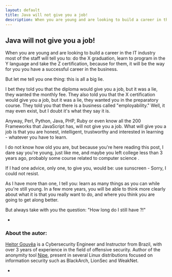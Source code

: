 ```yaml
---
layout: default
title: Java will not give you a job!
description: When you are young and are looking to build a career in the IT industry most of the staff will tell you to: do the X graduation, learn to program in the Y language and take the Z certification, because for them, it will be the way for you you have a successful career in the business.
---
```


## Java will not give you a job!

When you are young and are looking to build a career in the IT industry most of the staff will tell you to: do the X graduation, learn to program in the Y language and take the Z certification,
because for them, it will be the way for you you have a successful career in the business.

But let me tell you one thing: this is all a big lie.

I bet they told you that the diploma would give you a job, but it was a lie, they wanted the monthly fee. They also told you that the X certification would give you a job, but it was a lie,
they wanted you in the preparatory course. They told you that there is a business called "employability." Well, it may even exist, but I doubt it's what they say it is.

Anyway, Perl, Python, Java, PHP, Ruby or even know all the 200 Frameworks that JavaScript has, will not give you a job. What will give you a job is that you are honest, intelligent,
trustworthy and interested in learning - whatever you have to learn.

I do not know how old you are, but because you're here reading this post, I dare say you're young, just like me, and maybe you left college less than 3 years ago, probably some course related to computer science .

If I had one advice, only one, to give you, would be: use sunscreen - Sorry, I could not resist.

As I have more than one, I tell you: learn as many things as you can while you're still young. In a few more years, you will be able to think more clearly about what it is that you really want to do, and where you think you are going to get along better.

But always take with you the question: "How long do I still have ?!"

-

### About the autor:

[Heitor Gouvêa](https://heitorgouvea.me) is a Cybersecurity Engineer and Instructor from Brazil, with over 3 years of experience in the field of offensive security. Author of the anonymity tool [Nipe](https://github.com/GouveaHeitor/nipe),
present in several Linux distributions focused on information security such as BlackArch, LionSec and WeakNet.

-
